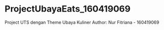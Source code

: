 # ProjectUbayaEats_160419069
Project UTS dengan Theme Ubaya Kuliner 
Author: Nur Fitriana - 160419069
